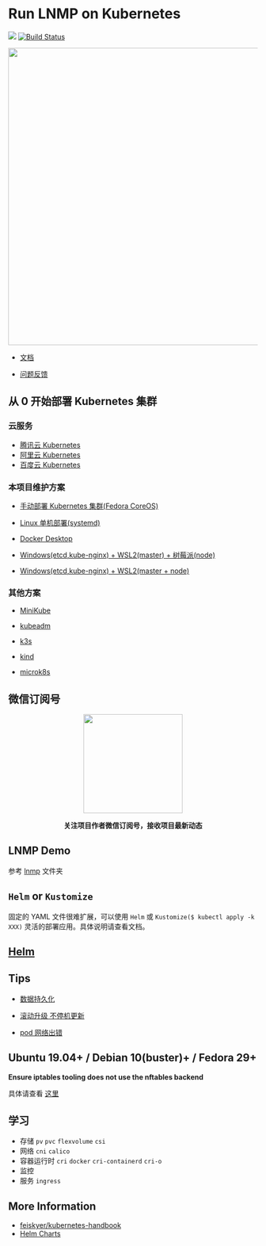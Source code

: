 # Run LNMP on Kubernetes

[![](https://img.shields.io/badge/AD-%E8%85%BE%E8%AE%AF%E4%BA%91%E5%AE%B9%E5%99%A8%E6%9C%8D%E5%8A%A1-blue.svg)](https://cloud.tencent.com/act/cps/redirect?redirect=10058&cps_key=3a5255852d5db99dcd5da4c72f05df61) [![Build Status](https://travis-ci.com/khs1994-docker/lnmp-k8s.svg?branch=master)](https://travis-ci.com/khs1994-docker/lnmp-k8s)

<p align="center">
<img width="600" src="https://user-images.githubusercontent.com/16733187/47264269-2467a780-d546-11e8-8cde-f63207ee28d9.jpg">
</p>

* [文档](https://docs.k8s.lnmp.khs1994.com)

* [问题反馈](https://github.com/khs1994-docker/lnmp/issues/122)

## 从 0 开始部署 Kubernetes 集群

### 云服务

* [腾讯云 Kubernetes](https://cloud.tencent.com/act/cps/redirect?redirect=10058&cps_key=3a5255852d5db99dcd5da4c72f05df61)
* [阿里云 Kubernetes](https://www.aliyun.com/product/kubernetes?source=5176.11533457&userCode=8lx5zmtu&type=copy)
* [百度云 Kubernetes](https://cloud.baidu.com/product/cce.html)

### 本项目维护方案

* [手动部署 Kubernetes 集群(Fedora CoreOS)](coreos)

* [Linux 单机部署(systemd)](systemd)

* [Docker Desktop](docs/setup/docker-desktop.md)

* [Windows(etcd,kube-nginx) + WSL2(master) + 树莓派(node)](rpi)

* [Windows(etcd,kube-nginx) + WSL2(master + node)](wsl2)

### 其他方案

* [MiniKube](docs/setup/minikube.md)

* [kubeadm](docs/setup/kubeadm.md)

* [k3s](docs/setup/k3s.md)

* [kind](https://github.com/kubernetes-sigs/kind)

* [microk8s](https://github.com/ubuntu/microk8s)

## 微信订阅号

<p align="center">
<img width="200" src="https://user-images.githubusercontent.com/16733187/46847944-84a96b80-ce19-11e8-9f0c-ec84b2ac463e.jpg">
</p>

<p align="center"><strong>关注项目作者微信订阅号，接收项目最新动态</strong></p>

## LNMP Demo

参考 [lnmp](lnmp) 文件夹

## `Helm` or `Kustomize`

固定的 YAML 文件很难扩展，可以使用 `Helm` 或 `Kustomize($ kubectl apply -k XXX)` 灵活的部署应用。具体说明请查看文档。

## [Helm](helm)

## Tips

* [数据持久化](docs/storage/data.md)

* [滚动升级 不停机更新](docs/guide/rollout.md)

* [pod 网络出错](docs/guide/network.md)

## Ubuntu 19.04+ / Debian 10(buster)+ / Fedora 29+

**Ensure iptables tooling does not use the nftables backend**

具体请查看 [这里](./wsl2/README.switch.iptables.md)

## 学习

* 存储 `pv` `pvc` `flexvolume` `csi`
* 网络 `cni` `calico`
* 容器运行时 `cri` `docker` `cri-containerd` `cri-o`
* 监控
* 服务 `ingress`

## More Information

* [feiskyer/kubernetes-handbook](https://github.com/feiskyer/kubernetes-handbook)
* [Helm Charts](https://github.com/helm/charts)
